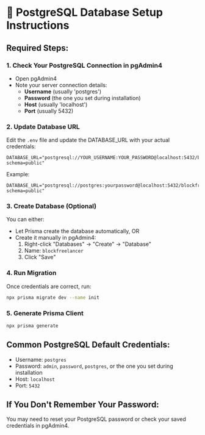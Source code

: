 # 🔧 PostgreSQL Database Setup Instructions

## Required Steps:

### 1. Check Your PostgreSQL Connection in pgAdmin4
- Open pgAdmin4
- Note your server connection details:
  - **Username** (usually 'postgres')
  - **Password** (the one you set during installation)
  - **Host** (usually 'localhost')
  - **Port** (usually 5432)

### 2. Update Database URL
Edit the `.env` file and update the DATABASE_URL with your actual credentials:

```
DATABASE_URL="postgresql://YOUR_USERNAME:YOUR_PASSWORD@localhost:5432/blockfreelancer?schema=public"
```

Example:
```
DATABASE_URL="postgresql://postgres:yourpassword@localhost:5432/blockfreelancer?schema=public"
```

### 3. Create Database (Optional)
You can either:
- Let Prisma create the database automatically, OR
- Create it manually in pgAdmin4:
  1. Right-click "Databases" → "Create" → "Database"
  2. Name: `blockfreelancer`
  3. Click "Save"

### 4. Run Migration
Once credentials are correct, run:
```bash
npx prisma migrate dev --name init
```

### 5. Generate Prisma Client
```bash
npx prisma generate
```

## Common PostgreSQL Default Credentials:
- Username: `postgres`
- Password: `admin`, `password`, `postgres`, or the one you set during installation
- Host: `localhost`
- Port: `5432`

## If You Don't Remember Your Password:
You may need to reset your PostgreSQL password or check your saved credentials in pgAdmin4.

